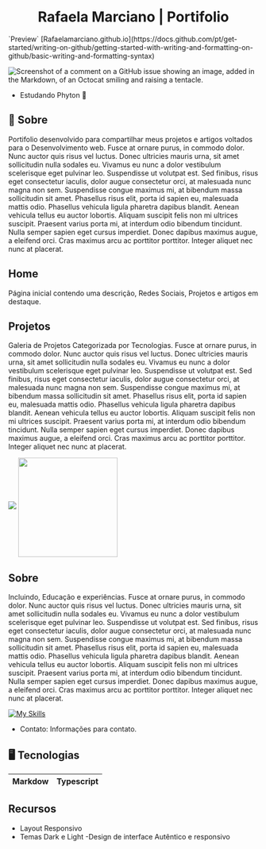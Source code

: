 
<h1 align="center"> Rafaela Marciano | Portifolio </h1>
`Preview` [Rafaelamarciano.github.io](https://docs.github.com/pt/get-started/writing-on-github/getting-started-with-writing-and-formatting-on-github/basic-writing-and-formatting-syntax)

![Screenshot of a comment on a GitHub issue showing an image, added in the Markdown, of an Octocat smiling and raising a tentacle.](https://myoctocat.com/assets/images/base-octocat.svg)

- Estudando Phyton 🐍


## 📍 Sobre

Portifolio desenvolvido para compartilhar meus projetos e artigos voltados para o Desenvolvimento web.
Fusce at ornare purus, in commodo dolor. Nunc auctor quis risus vel luctus. Donec ultricies mauris urna, sit amet sollicitudin nulla sodales eu. Vivamus eu nunc a dolor vestibulum scelerisque eget pulvinar leo. Suspendisse ut volutpat est. Sed finibus, risus eget consectetur iaculis, dolor augue consectetur orci, at malesuada nunc magna non sem. Suspendisse congue maximus mi, at bibendum massa sollicitudin sit amet. Phasellus risus elit, porta id sapien eu, malesuada mattis odio. Phasellus vehicula ligula pharetra dapibus blandit. Aenean vehicula tellus eu auctor lobortis. Aliquam suscipit felis non mi ultrices suscipit. Praesent varius porta mi, at interdum odio bibendum tincidunt. Nulla semper sapien eget cursus imperdiet. Donec dapibus maximus augue, a eleifend orci. Cras maximus arcu ac porttitor porttitor. Integer aliquet nec nunc at placerat.

## Home

Página inicial contendo  uma descrição, Redes Sociais, Projetos e artigos em destaque.

  
## Projetos


Galeria de Projetos Categorizada por Tecnologias.
Fusce at ornare purus, in commodo dolor. Nunc auctor quis risus vel luctus. Donec ultricies mauris urna, sit amet sollicitudin nulla sodales eu. Vivamus eu nunc a dolor vestibulum scelerisque eget pulvinar leo. Suspendisse ut volutpat est. Sed finibus, risus eget consectetur iaculis, dolor augue consectetur orci, at malesuada nunc magna non sem. Suspendisse congue maximus mi, at bibendum massa sollicitudin sit amet. Phasellus risus elit, porta id sapien eu, malesuada mattis odio. Phasellus vehicula ligula pharetra dapibus blandit. Aenean vehicula tellus eu auctor lobortis. Aliquam suscipit felis non mi ultrices suscipit. Praesent varius porta mi, at interdum odio bibendum tincidunt. Nulla semper sapien eget cursus imperdiet. Donec dapibus maximus augue, a eleifend orci. Cras maximus arcu ac porttitor porttitor. Integer aliquet nec nunc at placerat.


  <img src="https://github-readme-stats.vercel.app/api?username=rafaela255&show_icons=true&theme=dracula" />
</picture>
<a href="https://github.com/rafaela255/convoychat">
  <img height=200 align="center" src="https://github-readme-stats.vercel.app/api/top-langs?username=rafaela255&layout=compact&langs_count=8&card_width=320" />
</a>

## Sobre

Incluindo, Educação e experiências.
Fusce at ornare purus, in commodo dolor. Nunc auctor quis risus vel luctus. Donec ultricies mauris urna, sit amet sollicitudin nulla sodales eu. Vivamus eu nunc a dolor vestibulum scelerisque eget pulvinar leo. Suspendisse ut volutpat est. Sed finibus, risus eget consectetur iaculis, dolor augue consectetur orci, at malesuada nunc magna non sem. Suspendisse congue maximus mi, at bibendum massa sollicitudin sit amet. Phasellus risus elit, porta id sapien eu, malesuada mattis odio. Phasellus vehicula ligula pharetra dapibus blandit. Aenean vehicula tellus eu auctor lobortis. Aliquam suscipit felis non mi ultrices suscipit. Praesent varius porta mi, at interdum odio bibendum tincidunt. Nulla semper sapien eget cursus imperdiet. Donec dapibus maximus augue, a eleifend orci. Cras maximus arcu ac porttitor porttitor. Integer aliquet nec nunc at placerat.



[![My Skills](https://skillicons.dev/icons?i=js,html,instagram,wasm)](https://skillicons.dev)

  
* Contato: Informações para contato.

## 🖥 Tecnologias

| Markdow | Typescript |
|---------|------------|

## Recursos
- Layout Responsivo
- Temas Dark e Light
-Design de interface Autêntico e responsivo
